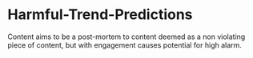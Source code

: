# Harmful-Trend-Predictions
Content aims to be a post-mortem to content deemed as a non violating piece of content, but with engagement causes potential for high alarm. 
